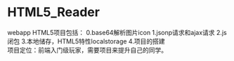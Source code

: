 # HTML5_Reader
webapp HTML5项目包括：
0.base64解析图片icon
1.jsonp请求和ajax请求
2.js闭包
3.本地储存，HTML5特性localstorage
4.项目的搭建
<br/>项目定位：前端入门级玩家，需要项目来提升自己的同学。
